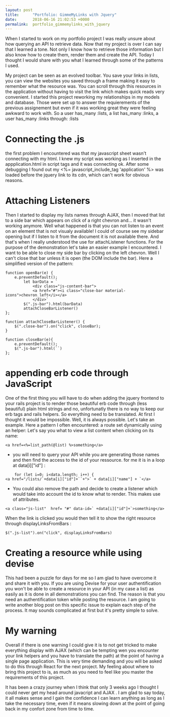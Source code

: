 ```yaml
---
layout: post
title:      "Portfolio: GimmeMyLinks with Jquery"
date:       2018-06-16 21:02:53 +0000
permalink:  portfolio_gimmemylinks_with_jquery
---
```



When I started to work on my portfolio project I was really unsure about how querying an API to retrieve data. Now that my project is over I can say that I learned a tone. Not only I know how to retrieve those information but I also know how to create them, render them and create the API. Today I thought I would share with you what I learned through some of the patterns I used. 

My project can be seen as an evolved toolbar.  You save your links in lists, you can view the websites you saved through a frame making it easy to remember what the resource was. You can scroll through this resources in the application without having to visit the link which makes quick reads very convenient. 
I started this project reworking my relationships in my models and database. Those were set up to answer the requierements of the previous assignement but even if it was working great they were feeling awkward to work with. 
So a user has_many :lists, a list has_many :links, a user has_many :links through: :lists

# Connecting the .js
the first problem I encountered was that my javascript sheet wasn't connecting with my html. I knew my script was working as I inserted in the appplication.html in script tags and it was connecting ok.  After some debugging I found out my <%= javascript_include_tag 'application' %> was loaded before the jquery link to its cdn, which can't work for obvious reasons.

# Attaching Listeners
Then I started to display my lists names through AJAX, then I moved that list to a side bar which appears on click of a right chevron and... it wasn't working anymore. Well what happened is that you can not listen to an event on an element that is not visualy available! I could of course see my sidebar opening but if I listen to it from the document it is not available there. And that's when I really understood the use for attachListener functions. 
For the purpose of the demonstration let's take an easier example I encountered. I want to be able to close my side bar by clicking on the left chevron. Well I can't close that bar unless it is open (the DOM include the bar). Here a simplified version of the pattern:
```
function openBar(e) {
    e.preventDefault();
        let barData = `
            <div class="js-content-bar">
            <a href="#"><i class="close-bar material-icons">chevron_left</i></a>
            </div>`
        $(".js-bar").html(barData)
        attachCloseBarListener()  
};

function attachCloseBarListener() {
    $(".close-bar").on("click", closeBar);   
}

function closeBar(e){
    e.preventDefault();
    $(".js-bar").html(``)
};
```
# appending erb code through JavaScript
One of the first thing you will have to do when adding the jquery frontend to your rails project is to render those beautiful erb code through (less beautiful) plain html strings and no, unfortunatly there is no way to keep our erb tags and rails helpers. So everything need to be translated. At first I thought it would be impossible. Well, it is always possible. Let's take an example. Here a pattern I often encountered:  a route set dynamically using an helper:
Let's say you what to view a list content  when clicking on its name:
```
<a href=<%=list_path(@list) %>something</a>
```
* you will need to query your API while you are generating those names and then find the access to the id of your ressource. for me it is in a loop at data[i]["id"]  :
```
    for (let i=0; i<data.length; i++) {
<a href="/lists/`+data[i]["id"]+``+">` + data[i]["name"] + `</a>
```
* You could also remove the path and decide to create a listener which would take into account the id to know what to render. This makes use of attributes.
```
<a class="js-list"  href= "#" data-id=` +data[i]["id"]+`>something</a>
```
When the link is clicked you would then tell it to show the right resource through displayLinksFromBars :
```
$(".js-list").on("click", displayLinksFromBars)
```

# Creating a resource while using devise
This had been a puzzle for days for me so I am glad to have overcome it and share it with you. 
If you are using Devise for your user authentification you won't be able to create a resource in your API (in my case a list) as easily as it is done in all demonstrations you can find. The reason is that you need an authentification token while posting the resource. I am going to write another blog post on this specific issue to explain each step of the process. It may sounds complicated at first but it's pretty simple to solve.  
# My warning
Overall if there is one warning I could give it is to not get tricked to make everything display with AJAX (which can be tempting wen you encounter your link helpers and you have to translate the path) at the point of having a single page application. This is very time demanding and you will be asked to do this through React for the next project. My feeling about where to bring this project to is, as much as you need to feel like you master the requirements of this project. 


It has been a crazy journey when I think that only 3 weeks ago I thought I could never get my head around javacript and AJAX . I am glad to say today, it all makes sense and I gain the confidence I can learn anything as long as I take the necessary time, even if it means slowing down at the point of going back in my confort zone from time to time. 

